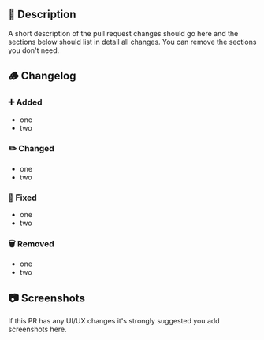 ## 📃 Description

A short description of the pull request changes should go here and the sections below should list in detail all changes. You can remove the sections you don't need.

## 🪵 Changelog

### ➕ Added

- one
- two

### ✏️ Changed

- one
- two

### 🔧 Fixed

- one
- two

### 🗑️ Removed

- one
- two

## 📷 Screenshots

If this PR has any UI/UX changes it's strongly suggested you add screenshots here.